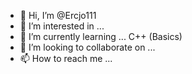 - 👋 Hi, I’m @Ercjo111
- 👀 I’m interested in ...
- 🌱 I’m currently learning ... C++ (Basics)
- 💞️ I’m looking to collaborate on ...
- 📫 How to reach me ... 

<!---
Ercjo111/Ercjo111 is a ✨ special ✨ repository because its `README.md` (this file) appears on your GitHub profile.
You can click the Preview link to take a look at your changes.
--->
